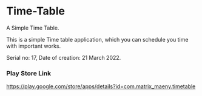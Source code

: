 # Time-Table
A Simple Time Table.

This is a simple Time table application, which you can schedule you time with important works.

Serial no: 17, Date of creation: 21 March 2022.

### Play Store Link

https://play.google.com/store/apps/details?id=com.matrix_maeny.timetable

